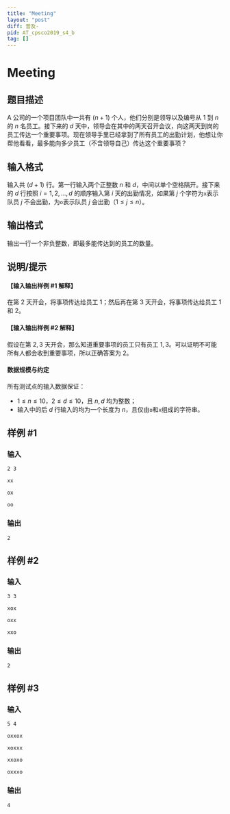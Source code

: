 ```yaml
---
title: "Meeting"
layout: "post"
diff: 普及-
pid: AT_cpsco2019_s4_b
tag: []
---
```


# Meeting

## 题目描述

A 公司的一个项目团队中一共有 $(n+1)$ 个人，他们分别是领导以及编号从 $1$ 到 $n$ 的 $n$ 名员工。接下来的 $d$ 天中，领导会在其中的两天召开会议，向这两天到岗的员工传达一个重要事项。现在领导手里已经拿到了所有员工的出勤计划，他想让你帮他看看，最多能向多少员工（不含领导自己）传达这个重要事项？

## 输入格式

输入共 $(d+1)$ 行。第一行输入两个正整数 $n$ 和 $d$，中间以单个空格隔开。接下来的 $d$ 行按照 $i=1,2,\dots,d$ 的顺序输入第 $i$ 天的出勤情况，如果第 $j$ 个字符为`x`表示队员 $j$ 不会出勤，为`o`表示队员 $j$ 会出勤（$1 \le j \le n$）。

## 输出格式

输出一行一个非负整数，即最多能传达到的员工的数量。

## 说明/提示

#### 【输入输出样例 #1 解释】

在第 $2$ 天开会，将事项传达给员工 $1$；然后再在第 $3$ 天开会，将事项传达给员工 $1$ 和 $2$。

#### 【输入输出样例 #2 解释】

假设在第 $2,3$ 天开会，那么知道重要事项的员工只有员工 $1,3$。可以证明不可能所有人都会收到重要事项，所以正确答案为 $2$。

#### 数据规模与约定

所有测试点的输入数据保证：

- $1 \le n \le 10$，$2 \le d \le 10$，且 $n,d$ 均为整数；
- 输入中的后 $d$ 行输入的均为一个长度为 $n$，且仅由`o`和`x`组成的字符串。

## 样例 #1

### 输入

```
2 3
xx
ox
oo
```

### 输出

```
2
```

## 样例 #2

### 输入

```
3 3
xox
oxx
xxo
```

### 输出

```
2
```

## 样例 #3

### 输入

```
5 4
oxxox
xoxxx
xxoxo
oxxxo
```

### 输出

```
4
```

